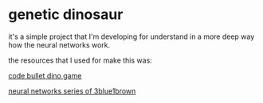 # genetic dinosaur

it's a simple project that I'm  developing for 
understand in a more deep way how the neural networks work.

the resources that I used for make this was:

[code bullet dino game](https://github.com/Code-Bullet/Google-Chrome-Dino-Game-AI)

[neural networks series of 3blue1brown](https://www.youtube.com/playlist?list=PLZHQObOWTQDNU6R1_67000Dx_ZCJB-3pi)